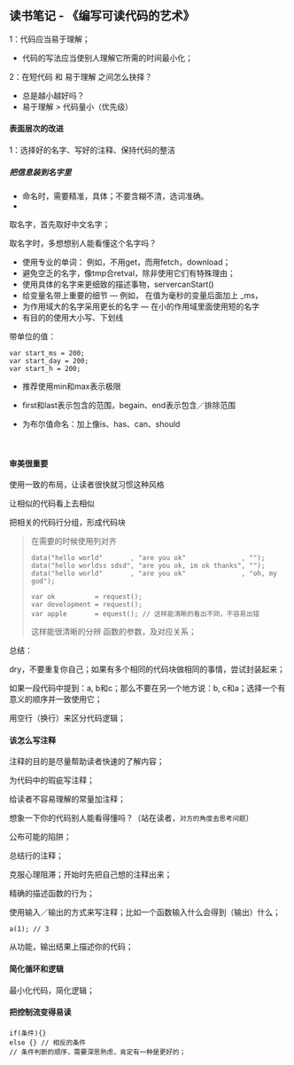 ## 读书笔记 - 《编写可读代码的艺术》

1：代码应当易于理解；

- 代码的写法应当使别人理解它所需的时间最小化；

2：在短代码 和 易于理解 之间怎么抉择？

- 总是越小越好吗？
- 易于理解 > 代码量小（优先级）



#### 表面层次的改进

1：选择好的名字、写好的注释、保持代码的整洁

##### 把信息装到名字里

- 命名时，需要精准，具体；不要含糊不清，选词准确。
- ​

取名字，首先取好中文名字；

取名字时，多想想别人能看懂这个名字吗？

- 使用专业的单词： 例如，不用get，而用fetch，download；
- 避免空乏的名字，像tmp合retval，除非使用它们有特殊理由；
- 使用具体的名字来更细致的描述事物，servercanStart()
- 给变量名带上重要的细节 — 例如， 在值为毫秒的变量后面加上 _ms，
- 为作用域大的名字采用更长的名字 — 在小的作用域里面使用短的名字
- 有目的的使用大小写、下划线



带单位的值：

```
var start_ms = 200;
var start_day = 200;
var start_h = 200;
```

- 推荐使用min和max表示极限

- first和last表示包含的范围，begain、end表示包含／排除范围

- 为布尔值命名：加上像is、has、can、should

  ​

#### 审美很重要

使用一致的布局，让读者很快就习惯这种风格

让相似的代码看上去相似

把相关的代码行分组，形成代码块

> 在需要的时候使用列对齐
>
> ```
> data("hello world"       , "are you ok"              , "");
> data("hello worldss sdsd", "are you ok, im ok thanks", "");
> data("hello world"       , "are you ok"              , "oh, my god");
>
> var ok          = request();
> var development = request();
> var apple       = equest(); // 这样能清晰的看出不同，不容易出错
> ```
>
> 这样能很清晰的分辨 函数的参数，及对应关系；

总结：

dry，不要重复你自己；如果有多个相同的代码块做相同的事情，尝试封装起来；

如果一段代码中提到：a, b和c；那么不要在另一个地方说：b, c和a；选择一个有意义的顺序并一致使用它；

用空行（换行）来区分代码逻辑；



#### 该怎么写注释

注释的目的是尽量帮助读者快速的了解内容；

为代码中的瑕疵写注释；

给读者不容易理解的常量加注释；

想象一下你的代码别人能看得懂吗？（站在读者，`对方的角度去思考问题`）

公布可能的陷阱；  

总结行的注释；

克服心理阻滞；开始时先把自己想的注释出来；

精确的描述函数的行为；

使用输入／输出的方式来写注释；比如一个函数输入什么会得到（输出）什么；

```
a(1); // 3
```

从功能，输出结果上描述你的代码； 



#### 简化循环和逻辑

最小化代码，简化逻辑；



#### 把控制流变得易读

 ```
if(条件){}
else {} // 相反的条件
// 条件判断的顺序，需要深思熟虑，肯定有一种是更好的；
 ```



